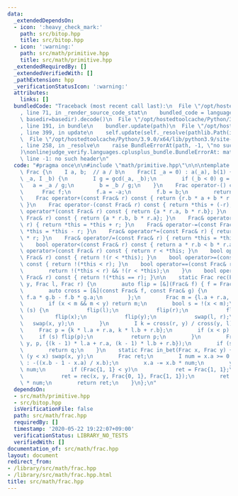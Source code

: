```yaml
---
data:
  _extendedDependsOn:
  - icon: ':heavy_check_mark:'
    path: src/bitop.hpp
    title: src/bitop.hpp
  - icon: ':warning:'
    path: src/math/primitive.hpp
    title: src/math/primitive.hpp
  _extendedRequiredBy: []
  _extendedVerifiedWith: []
  _pathExtension: hpp
  _verificationStatusIcon: ':warning:'
  attributes:
    links: []
  bundledCode: "Traceback (most recent call last):\n  File \"/opt/hostedtoolcache/Python/3.9.0/x64/lib/python3.9/site-packages/onlinejudge_verify/documentation/build.py\"\
    , line 71, in _render_source_code_stat\n    bundled_code = language.bundle(stat.path,\
    \ basedir=basedir).decode()\n  File \"/opt/hostedtoolcache/Python/3.9.0/x64/lib/python3.9/site-packages/onlinejudge_verify/languages/cplusplus.py\"\
    , line 191, in bundle\n    bundler.update(path)\n  File \"/opt/hostedtoolcache/Python/3.9.0/x64/lib/python3.9/site-packages/onlinejudge_verify/languages/cplusplus_bundle.py\"\
    , line 399, in update\n    self.update(self._resolve(pathlib.Path(included), included_from=path))\n\
    \  File \"/opt/hostedtoolcache/Python/3.9.0/x64/lib/python3.9/site-packages/onlinejudge_verify/languages/cplusplus_bundle.py\"\
    , line 258, in _resolve\n    raise BundleErrorAt(path, -1, \"no such header\"\
    )\nonlinejudge_verify.languages.cplusplus_bundle.BundleErrorAt: math/primitive.hpp:\
    \ line -1: no such header\n"
  code: "#pragma once\n\n#include \"math/primitive.hpp\"\n\n\ntemplate <class I> struct\
    \ Frac {\n    I a, b;  // a / b\n    Frac(I _a = 0) : a(_a), b(1) {}\n    Frac(I\
    \ _a, I _b) {\n        I g = gcd(_a, _b);\n        if (_b < 0) g = -g;\n     \
    \   a = _a / g;\n        b = _b / g;\n    }\n    Frac operator-() const {\n  \
    \      Frac f;\n        f.a = -a;\n        f.b = b;\n        return f;\n    }\n\
    \    Frac operator+(const Frac& r) const { return {r.b * a + b * r.a, b * r.b};\
    \ }\n    Frac operator-(const Frac& r) const { return *this + (-r); }\n    Frac\
    \ operator*(const Frac& r) const { return {a * r.a, b * r.b}; }\n    Frac operator/(const\
    \ Frac& r) const { return {a * r.b, b * r.a}; }\n    Frac& operator+=(const Frac&\
    \ r) { return *this = *this + r; }\n    Frac& operator-=(const Frac& r) { return\
    \ *this = *this - r; }\n    Frac& operator*=(const Frac& r) { return *this = *this\
    \ * r; }\n    Frac& operator/=(const Frac& r) { return *this = *this / r; }\n\
    \    bool operator<(const Frac& r) const { return a * r.b < b * r.a; }\n    bool\
    \ operator>(const Frac& r) const { return r < *this; }\n    bool operator<=(const\
    \ Frac& r) const { return !(r < *this); }\n    bool operator>=(const Frac& r)\
    \ const { return !(*this < r); }\n    bool operator==(const Frac& r) const {\n\
    \        return !(*this < r) && !(r < *this);\n    }\n    bool operator!=(const\
    \ Frac& r) const { return !(*this == r); }\n\n    static Frac rec(Frac x, Frac\
    \ y, Frac l, Frac r) {\n        auto flip = [&](Frac& f) { f = Frac(1) - f; };\n\
    \        auto cross = [&](const Frac& f, const Frac& g) {\n            return\
    \ f.a * g.b - f.b * g.a;\n        };\n        Frac m = {l.a + r.a, l.b + r.b};\n\
    \        if (x < m && m < y) return m;\n        bool s = !(x < m);\n        if\
    \ (s) {\n            flip(l);\n            flip(r);\n            flip(m);\n  \
    \          flip(x);\n            flip(y);\n            swap(l, r);\n         \
    \   swap(x, y);\n        }\n        I k = cross(r, y) / cross(y, l) + 1;\n   \
    \     Frac p = {k * l.a + r.a, k * l.b + r.b};\n        if (x < p) {\n       \
    \     if (s) flip(p);\n            return p;\n        }\n        Frac q = rec(x,\
    \ y, p, {(k - 1) * l.a + r.a, (k - 1) * l.b + r.b});\n        if (s) flip(q);\n\
    \        return q;\n    }\n    static Frac in_bet(Frac x, Frac y) {\n        if\
    \ (y < x) swap(x, y);\n        Frac ret;\n        I num = x.a >= 0 ? x.a / x.b\
    \ : -((x.b - 1 - x.a) / x.b);\n        x.a -= x.b * num;\n        y.a -= y.b *\
    \ num;\n        if (Frac{1, 1} < y)\n            ret = Frac{1, 1};\n        else\n\
    \            ret = rec(x, y, Frac{0, 1}, Frac{1, 1});\n        ret.a += ret.b\
    \ * num;\n        return ret;\n    }\n};\n"
  dependsOn:
  - src/math/primitive.hpp
  - src/bitop.hpp
  isVerificationFile: false
  path: src/math/frac.hpp
  requiredBy: []
  timestamp: '2020-05-22 19:22:07+09:00'
  verificationStatus: LIBRARY_NO_TESTS
  verifiedWith: []
documentation_of: src/math/frac.hpp
layout: document
redirect_from:
- /library/src/math/frac.hpp
- /library/src/math/frac.hpp.html
title: src/math/frac.hpp
---
```

